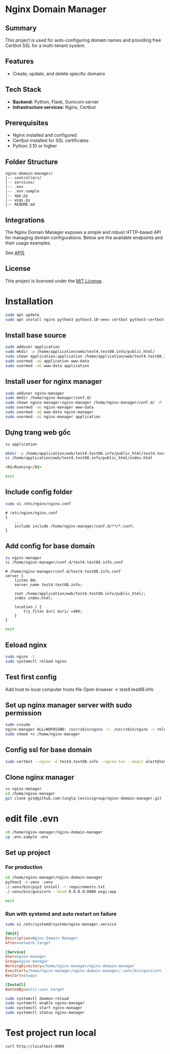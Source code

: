 # Nginx Domain Manager

## Summary

This project is used for auto-configuring domain names and providing free Certbot SSL for a multi-tenant system.

## Features

- Create, update, and delete specific domains

## Tech Stack

- **Backend:** Python, Flask, Gunicorn server
- **Infrastructure services:** Nginx, Certbot

## Prerequisites

- Nginx installed and configured
- Certbot installed for SSL certificates
- Python 3.10 or higher

## Folder Structure

```
nginx-domain-manager/
|-- controllers/
|-- services/
|-- .env
|-- .env.sample
|-- app.py
|-- wsgi.py
|-- README.md
```

## Integrations

The Nginx Domain Manager exposes a simple and robust HTTP-based API for managing domain configurations. Below are the available endpoints and their usage examples.

See [APIS](https://github.com/tunglq-levincigroup/nginx-domain-manager/tree/main/docs/apis)

## License

This project is licensed under the [MIT License](LICENSE).

# Installation
```bash
sudo apt update
sudo apt install nginx python3 python3.10-venv certbot python3-certbot-nginx
```

## Install base source
```bash
sudo adduser application
sudo mkdir -p /home/application/web/test4.test88.info/public_html/ 
sudo chown application:application /home/application/web/test4.test88.info/public_html/ -R
sudo usermod -aG application www-data
sudo usermod -aG www-data application
```

## Install user for nginx manager
```bash
sudo adduser nginx-manager
sudo mkdir /home/nginx-manager/conf.d/
sudo chown nginx-manager:nginx-manager /home/nginx-manager/conf.d/ -R
sudo usermod -aG nginx-manager www-data
sudo usermod -aG www-data nginx-manager
sudo usermod -aG nginx-manager application
```

## Dựng trang web gốc
```bash
su application

mkdir -p /home/application/web/test4.test88.info/public_html/test4.test88.info
vi /home/application/web/test4.test88.info/public_html/index.html
```

```html
<h1>Running</h1>
```

```bash
exit
```

## Include config folder
```bash
sudo vi /etc/nginx/nginx.conf
```

```
# /etc/nginx/nginx.conf
{
    ...
    include include /home/nginx-manager/conf.d/**/*.conf;
}
```

## Add config for base domain

```bash
su nginx-manager
vi /home/nginx-manager/conf.d/test4.test88.info.conf
```

```
# /home/nginx-manager/conf.d/test4.test88.info.conf
server {
    listen 80;
    server_name test4.test88.info;

    root /home/application/web/test4.test88.info/public_html/;
    index index.html;

    location / {
        try_files $uri $uri/ =404;
    }
}
```

```bash
exit
```

## Eeload nginx
```bash
sudo nginx -t
sudo systemctl reload nginx
```

## Test first config
Add host to local computer hosts file
Open browser -> test4.test88.info

## Set up nginx manager server with sudo permission
```bash
sudo visudo
nginx-manager ALL=NOPASSWD: /usr/sbin/nginx -t, /usr/sbin/nginx -s reload, /usr/bin/certbot, /usr/bin/certbot-auto
sudo chmod +x /home/nginx-manager
```

## Config ssl for base domain
```bash
sudo certbot --nginx -d test4.test88.info --agree-tos --email alert@levincigroup.com
```

## Clone nginx manager
```bash
su nginx-manager
cd /home/nginx-manager
git clone git@github.com:tunglq-levincigroup/nginx-domain-manager.git
```

# edit file .evn
```bash
cd /home/nginx-manager/nginx-domain-manager
cp .env.sample .env
```

## Set up project
### For production
```bash
cd /home/nginx-manager/nginx-domain-manager
python3 -m venv .venv
./.venv/bin/pip3 install -r requirements.txt
./.venv/bin/gunicorn --bind 0.0.0.0:8000 wsgi:app

exit
```

### Run with systemd and auto restart on failure
```bash
sudo vi /etc/systemd/system/nginx-manager.service
```

```ini
[Unit]
Description=Nginx Domain Manager
After=network.target

[Service]
User=nginx-manager
Group=nginx-manager
WorkingDirectory=/home/nginx-manager/nginx-domain-manager
ExecStart=/home/nginx-manager/nginx-domain-manager/.venv/bin/gunicorn --bind 0.0.0.0:8000 wsgi:app
Restart=always

[Install]
WantedBy=multi-user.target
```

```bash
sudo systemctl daemon-reload
sudo systemctl enable nginx-manager
sudo systemctl start nginx-manager
sudo systemctl status nginx-manager
```


# Test project run local
```bash
curl http://localhost:8000
```